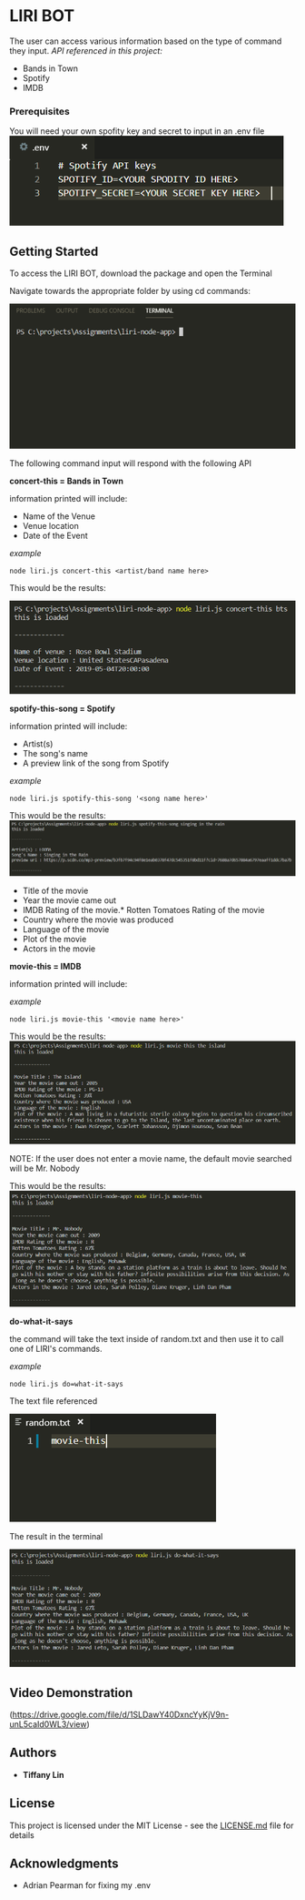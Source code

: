 # LIRI BOT

The user can access various information based on the type of command they input.
*API referenced in this project:*
* Bands in Town
* Spotify
* IMDB



### Prerequisites

You will need your own spofity key and secret to input in an .env file
![](image/envfile.PNG)


## Getting Started

To access the LIRI BOT, download the package and open the Terminal

Navigate towards the appropriate folder by using cd commands:


![](image/1.PNG)

The following command input will respond with the following API

**concert-this = Bands in Town**

information printed will include:

* Name of the Venue
* Venue location
* Date of the Event


*example*
```
node liri.js concert-this <artist/band name here>  
```
This would be the results:

![](image/2.PNG)


**spotify-this-song = Spotify**

information printed will include:

* Artist(s)
* The song's name
* A preview link of the song from Spotify


*example*

```
node liri.js spotify-this-song '<song name here>' 
```

This would be the results:
![](image/3.PNG)

* Title of the movie
* Year the movie came out
* IMDB Rating of the movie.* Rotten Tomatoes Rating of the movie
* Country where the movie was produced
* Language of the movie
* Plot of the movie
* Actors in the movie


**movie-this = IMDB**

information printed will include:


*example*

```
node liri.js movie-this '<movie name here>' 
```
This would be the results:
![](image/4.PNG)


NOTE:  If the user does not enter a movie name, the default movie searched will be Mr. Nobody

This would be the results:
![](image/5.PNG)


**do-what-it-says** 

the command will take the text inside of random.txt and then use it to call one of LIRI's commands.

*example*
```
node liri.js do=what-it-says 
```

The text file referenced

![](image/6.PNG)


The result in the terminal

![](image/7.PNG)

## Video Demonstration

(https://drive.google.com/file/d/1SLDawY40DxncYyKjV9n-unL5caId0WL3/view)


## Authors

* **Tiffany Lin** 

## License

This project is licensed under the MIT License - see the [LICENSE.md](LICENSE.md) file for details

## Acknowledgments

* Adrian Pearman for fixing my .env
